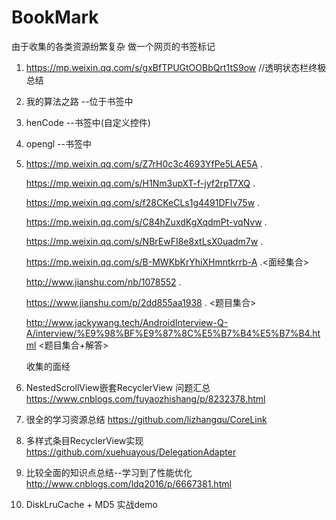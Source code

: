 # BookMark
由于收集的各类资源纷繁复杂 做一个网页的书签标记  

1. https://mp.weixin.qq.com/s/gxBfTPUGtOOBbQrt1tS9ow     //透明状态栏终极总结
2. 我的算法之路  --位于书签中
3. henCode  --书签中(自定义控件)
4. opengl   --书签中
5. https://mp.weixin.qq.com/s/Z7rH0c3c4693YfPe5LAE5A . 

   https://mp.weixin.qq.com/s/H1Nm3upXT-f-jyf2rpT7XQ . 

   https://mp.weixin.qq.com/s/f28CKeCLs1g4491DFIv75w . 
   
   https://mp.weixin.qq.com/s/C84hZuxdKgXqdmPt-vqNvw . 
   
   https://mp.weixin.qq.com/s/NBrEwFI8e8xtLsX0uadm7w . 
   
   https://mp.weixin.qq.com/s/B-MWKbKrYhiXHmntkrrb-A .<面经集合>
   
   http://www.jianshu.com/nb/1078552  .
      
   https://www.jianshu.com/p/2dd855aa1938 . <题目集合>
   
   http://www.jackywang.tech/AndroidInterview-Q-A/interview/%E9%98%BF%E9%87%8C%E5%B7%B4%E5%B7%B4.html <题目集合+解答>
   
   收集的面经

6. NestedScrollView嵌套RecyclerView 问题汇总
   https://www.cnblogs.com/fuyaozhishang/p/8232378.html  

7. 很全的学习资源总结
   https://github.com/lizhangqu/CoreLink
  
8. 多样式条目RecyclerView实现
   https://github.com/xuehuayous/DelegationAdapter  

9. 比较全面的知识点总结--学习到了性能优化
   http://www.cnblogs.com/ldq2016/p/6667381.html
   
10. DiskLruCache + MD5 实战demo   
 
